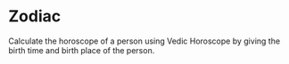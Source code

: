 # Zodiac
Calculate the horoscope of a person using Vedic Horoscope by giving the birth time and birth place of the person.
